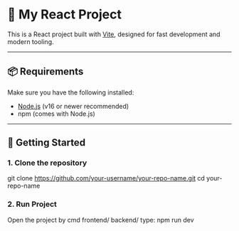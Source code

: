 # 🚀 My React Project

This is a React project built with [Vite](https://vitejs.dev/), designed for fast development and modern tooling.

---

## 📦 Requirements

Make sure you have the following installed:

- [Node.js](https://nodejs.org/) (v16 or newer recommended)
- npm (comes with Node.js)

---

## 📁 Getting Started

### 1. Clone the repository


git clone https://github.com/your-username/your-repo-name.git
cd your-repo-name

### 2. Run Project
Open the project by cmd
frontend/
backend/
type: npm run dev

